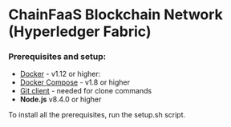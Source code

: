 # ChainFaaS Blockchain Network (Hyperledger Fabric)

### Prerequisites and setup:

* [Docker](https://www.docker.com/products/overview) - v1.12 or higher:
* [Docker Compose](https://docs.docker.com/compose/overview/) - v1.8 or higher
* [Git client](https://git-scm.com/downloads) - needed for clone commands
* **Node.js** v8.4.0 or higher

To install all the prerequisites, run the setup.sh script.
